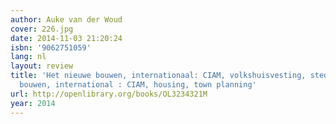 ```yaml
---
author: Auke van der Woud
cover: 226.jpg
date: 2014-11-03 21:20:24
isbn: '9062751059'
lang: nl
layout: review
title: 'Het nieuwe bouwen, internationaal: CIAM, volkshuisvesting, stedebouw Het nieuwe
  bouwen, international : CIAM, housing, town planning'
url: http://openlibrary.org/books/OL3234321M
year: 2014
---
```


